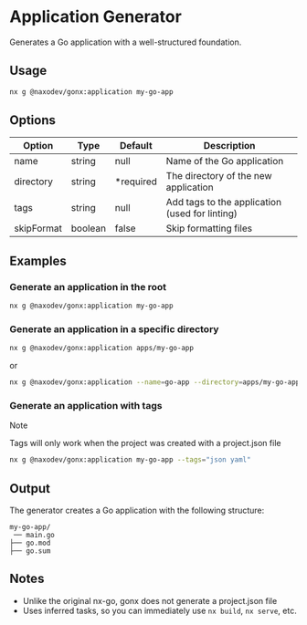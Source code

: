 # Application Generator

Generates a Go application with a well-structured foundation.

## Usage

```bash
nx g @naxodev/gonx:application my-go-app
```

## Options

| Option     | Type    | Default    | Description                                    |
| ---------- | ------- | ---------- | ---------------------------------------------- |
| name       | string  | null       | Name of the Go application                     |
| directory  | string  | \*required | The directory of the new application           |
| tags       | string  | null       | Add tags to the application (used for linting) |
| skipFormat | boolean | false      | Skip formatting files                          |

## Examples

### Generate an application in the root

```bash
nx g @naxodev/gonx:application my-go-app
```

### Generate an application in a specific directory

```bash
nx g @naxodev/gonx:application apps/my-go-app
```

or

```bash
nx g @naxodev/gonx:application --name=go-app --directory=apps/my-go-app
```

### Generate an application with tags

> [!NOTE]
> Tags will only work when the project was created with a project.json file

```bash
nx g @naxodev/gonx:application my-go-app --tags="json yaml"
```

## Output

The generator creates a Go application with the following structure:

```
my-go-app/
 ── main.go
├── go.mod
├── go.sum
```

## Notes

- Unlike the original nx-go, gonx does not generate a project.json file
- Uses inferred tasks, so you can immediately use `nx build`, `nx serve`, etc.
